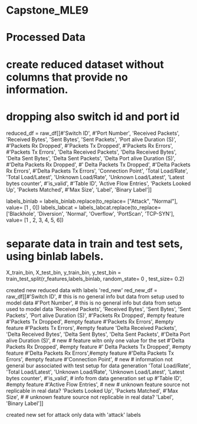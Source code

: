 Capstone_MLE9
==============================

# Processed Data

# create reduced dataset without columns that provide no information.
# dropping also switch  id and port id

reduced_df = raw_df[[#'Switch ID', 
                        #'Port Number', 
                        'Received Packets', 
                        'Received Bytes', 
                        'Sent Bytes', 
                        'Sent Packets', 
                        'Port alive Duration (S)',
                        #'Packets Rx Dropped', 
                        #'Packets Tx Dropped', 
                        #'Packets Rx Errors',
                        #'Packets Tx Errors', 
                        'Delta Received Packets', 
                        'Delta Received Bytes',
                        'Delta Sent Bytes', 
                        'Delta Sent Packets',
                        'Delta Port alive Duration (S)', 
                        #'Delta Packets Rx Dropped',
                        #' Delta Packets Tx Dropped', 
                        #'Delta Packets Rx Errors',
                        #'Delta Packets Tx Errors', 
                        'Connection Point', 
                        'Total Load/Rate',
                        'Total Load/Latest', 
                        'Unknown Load/Rate', 
                        'Unknown Load/Latest',
                        'Latest bytes counter', 
                        #'is_valid', 
                        #'Table ID', 
                        'Active Flow Entries',
                        'Packets Looked Up', 
                        'Packets Matched', 
                        #'Max Size', 
                        'Label',
                        'Binary Label']]




labels_binlab = labels_binlab.replace(to_replace= ["Attack", "Normal"], value= [1 , 0])
labels_labcat = labels_labcat.replace(to_replace= ['Blackhole', 'Diversion', 'Normal', 'Overflow', 'PortScan', 'TCP-SYN'], value= [1 , 2, 3, 4, 5, 6])

# separate data in train and test sets, using binlab labels.
X_train_bin, X_test_bin, y_train_bin, y_test_bin = train_test_split(r_features,labels_binlab, random_state= 0 , test_size= 0.2)


created new reduced data with labels 'red_new'
red_new_df = raw_df[[#'Switch ID', # this is no general info but data from setup used to model data
                        #'Port Number', # this is no general info but data from setup used to model data
                        'Received Packets', 
                        'Received Bytes', 
                        'Sent Bytes', 
                        'Sent Packets', 
                        'Port alive Duration (S)',
                        #'Packets Rx Dropped', #empty feature
                        #'Packets Tx Dropped', #empty feature
                        #'Packets Rx Errors', #empty feature
                        #'Packets Tx Errors', #empty feature
                        'Delta Received Packets', 
                        'Delta Received Bytes',
                        'Delta Sent Bytes', 
                        'Delta Sent Packets',
                        #'Delta Port alive Duration (S)', # new # feature witn only one value for the set 
                        #'Delta Packets Rx Dropped', #empty feature
                        #' Delta Packets Tx Dropped', #empty feature
                        #'Delta Packets Rx Errors',#empty feature
                        #'Delta Packets Tx Errors', #empty feature
                        #'Connection Point', # new # information not general bur associated with test setup for data generation
                        'Total Load/Rate',
                        'Total Load/Latest', 
                        'Unknown Load/Rate', 
                        'Unknown Load/Latest',
                        'Latest bytes counter', 
                        #'is_valid', # info from data generation set up
                        #'Table ID', #empty feature
                        #'Active Flow Entries', # new # unknown feature source not replicable in real data?
                        'Packets Looked Up', 
                        'Packets Matched', 
                        #'Max Size', # # unknown feature source not replicable in real data?
                        'Label',
                        'Binary Label']]


created new set for attack only data with 'attack' labels
                      